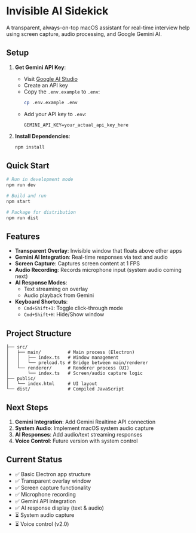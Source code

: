 # Invisible AI Sidekick

A transparent, always-on-top macOS assistant for real-time interview help using screen capture, audio processing, and Google Gemini AI.

## Setup

1. **Get Gemini API Key**:
   - Visit [Google AI Studio](https://aistudio.google.com/)
   - Create an API key
   - Copy the `.env.example` to `.env`:
     ```bash
     cp .env.example .env
     ```
   - Add your API key to `.env`:
     ```
     GEMINI_API_KEY=your_actual_api_key_here
     ```

2. **Install Dependencies**:
   ```bash
   npm install
   ```

## Quick Start

```bash
# Run in development mode
npm run dev

# Build and run
npm start

# Package for distribution
npm run dist
```

## Features

- **Transparent Overlay**: Invisible window that floats above other apps
- **Gemini AI Integration**: Real-time responses via text and audio
- **Screen Capture**: Captures screen content at 1 FPS
- **Audio Recording**: Records microphone input (system audio coming next)
- **AI Response Modes**:
  - Text streaming on overlay
  - Audio playback from Gemini
- **Keyboard Shortcuts**:
  - `Cmd+Shift+I`: Toggle click-through mode
  - `Cmd+Shift+H`: Hide/Show window

## Project Structure

```
├── src/
│   ├── main/          # Main process (Electron)
│   │   ├── index.ts   # Window management
│   │   └── preload.ts # Bridge between main/renderer
│   └── renderer/      # Renderer process (UI)
│       └── index.ts   # Screen/audio capture logic
├── public/
│   └── index.html     # UI layout
└── dist/              # Compiled JavaScript
```

## Next Steps

1. **Gemini Integration**: Add Gemini Realtime API connection
2. **System Audio**: Implement macOS system audio capture
3. **AI Responses**: Add audio/text streaming responses
4. **Voice Control**: Future version with system control

## Current Status

- ✅ Basic Electron app structure
- ✅ Transparent overlay window
- ✅ Screen capture functionality
- ✅ Microphone recording
- ✅ Gemini API integration
- ✅ AI response display (text & audio)
- ⏳ System audio capture
- ⏳ Voice control (v2.0)